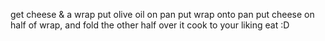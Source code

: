 get cheese & a wrap
put olive oil on pan
put wrap onto pan
put cheese on half of wrap, and fold the other half over it
cook to your liking
eat :D